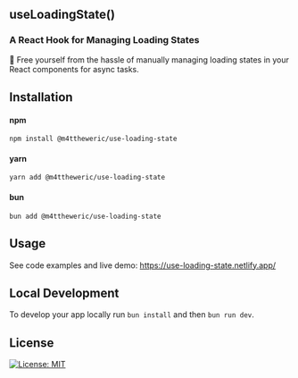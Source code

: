 ## useLoadingState()

### A React Hook for Managing Loading States

🙌 Free yourself from the hassle of manually managing loading states in your React components for async tasks.

## Installation

#### npm

```
npm install @m4ttheweric/use-loading-state
```

#### yarn

```
yarn add @m4ttheweric/use-loading-state
```

#### bun

```
bun add @m4ttheweric/use-loading-state
```

## Usage

See code examples and live demo: https://use-loading-state.netlify.app/

## Local Development

To develop your app locally run `bun install` and then `bun run dev`.

## License

[![License: MIT](https://img.shields.io/badge/License-MIT-blue.svg)](LICENSE)
